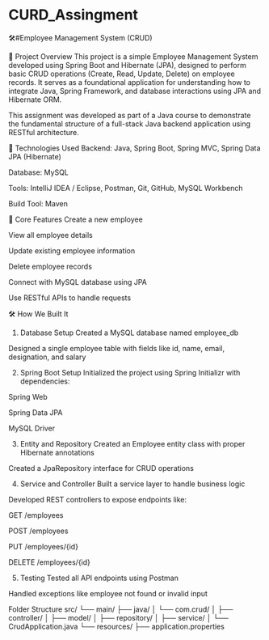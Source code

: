 # CURD_Assingment
🛠️#Employee Management System (CRUD)


📌 Project Overview
This project is a simple Employee Management System developed using Spring Boot and Hibernate (JPA), designed to perform basic CRUD operations (Create, Read, Update, Delete) on employee records. It serves as a foundational application for understanding how to integrate Java, Spring Framework, and database interactions using JPA and Hibernate ORM.

This assignment was developed as part of a Java course to demonstrate the fundamental structure of a full-stack Java backend application using RESTful architecture.

🔧 Technologies Used
Backend: Java, Spring Boot, Spring MVC, Spring Data JPA (Hibernate)

Database: MySQL

Tools: IntelliJ IDEA / Eclipse, Postman, Git, GitHub, MySQL Workbench

Build Tool: Maven

🎯 Core Features
Create a new employee

View all employee details

Update existing employee information

Delete employee records

Connect with MySQL database using JPA

Use RESTful APIs to handle requests

🛠️ How We Built It
1. Database Setup
Created a MySQL database named employee_db

Designed a single employee table with fields like id, name, email, designation, and salary

2. Spring Boot Setup
Initialized the project using Spring Initializr with dependencies:

Spring Web

Spring Data JPA

MySQL Driver

3. Entity and Repository
Created an Employee entity class with proper Hibernate annotations

Created a JpaRepository interface for CRUD operations

4. Service and Controller
Built a service layer to handle business logic

Developed REST controllers to expose endpoints like:

GET /employees

POST /employees

PUT /employees/{id}

DELETE /employees/{id}

5. Testing
Tested all API endpoints using Postman

Handled exceptions like employee not found or invalid input

 Folder Structure 
src/
 └── main/
     ├── java/
     │   └── com.crud/
     │       ├── controller/
     │       ├── model/
     │       ├── repository/
     │       ├── service/
     │       └── CrudApplication.java
     └── resources/
         ├── application.properties
